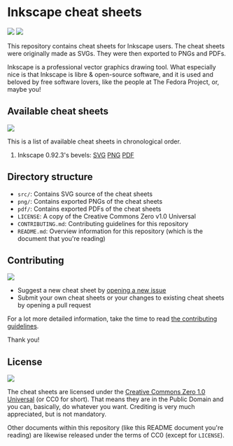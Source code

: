 Inkscape cheat sheets
====================

![](https://forthebadge.com/images/badges/built-with-love.svg)
![](https://forthebadge.com/images/badges/for-you.svg)

This repository contains cheat sheets for Inkscape users. The cheat sheets were
originally made as SVGs. They were then exported to PNGs and PDFs.

Inkscape is a professional vector graphics drawing tool. What especially nice
is that Inkscape is libre & open-source software, and it is used and beloved by
free software lovers, like the people at The Fedora Project, or, maybe you!

Available cheat sheets
----------------------

![](https://forthebadge.com/images/badges/check-it-out.svg)

This is a list of available cheat sheets in chronological order.

1. Inkscape 0.92.3's bevels: [SVG](src/bevels.svg) [PNG](png/bevels.png)
[PDF](pdf/bevels.pdf)

Directory structure
-------------------

- `src/`: Contains SVG source of the cheat sheets
- `png/`: Contains exported PNGs of the cheat sheets
- `pdf/`: Contains exported PDFs of the cheat sheets
- `LICENSE`: A copy of the Creative Commons Zero v1.0 Universal
- `CONTRIBUTING.md`: Contributing guidelines for this repository
- `README.md`: Overview information for this repository (which is the document
that you're reading)

Contributing
------------

![](https://forthebadge.com/images/badges/fuck-it-ship-it.svg)

- Suggest a new cheat sheet by [opening a new issue][o-issh]
- Submit your own cheat sheets or your changes to existing cheat sheets by
opening a pull request

For a lot more detailed information, take the time to read [the contributing
guidelines](CONTRIBUTING.md).

Thank you!

[o-issh]: https://github.com/svgsalad/inkscape-svg-cheat/issues/new

License
-------

![](https://forthebadge.com/images/badges/cc-0.svg)

The cheat sheets are licensed under the [Creative Commons Zero 1.0
Universal][cc0-link] (or CC0 for short). That means they are in the Public
Domain and you can, basically, do whatever you want. Crediting is very much
appreciated, but is not mandatory.

Other documents within this repository (like this README document you're
reading) are likewise released under the terms of CC0 (except for `LICENSE`).

[cc0-link]: https://creativecommons.org/publicdomain/zero/1.0/

<!-- Use this text instead if the repository
has a non-CC0-licensed cheat sheet  -->

<!--

Different cheat sheets are licensed under different licenses. Each cheat sheet
entry in the section "Available cheat sheets" (above) is written along with its
license's name. If you wish to download and use a cheat sheet, please read its
license first (or at least a TL;DR version of it) to know your rights. All
licenses used are placed inside the `LICENSE/` folder.

Other documents within this repository (like this README document you're
reading) are released under the terms of [Creative Commons Zero 1.0
Universal][cc0-link] (except for `LICENSE`).

-->
